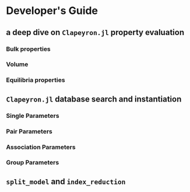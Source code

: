 # Developer's Guide

## a deep dive on `Clapeyron.jl` property evaluation

### Bulk properties
### Volume
### Equilibria properties

## `Clapeyron.jl` database search and instantiation

### Single Parameters
### Pair Parameters
### Association Parameters
### Group Parameters

## `split_model` and `index_reduction`

